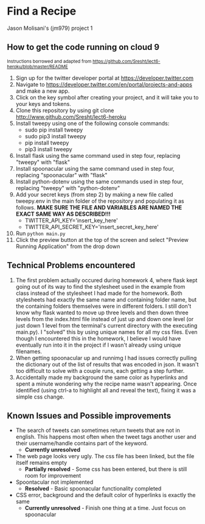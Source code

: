 # Find a Recipe
Jason Molisani's (jm979) project 1

## How to get the code running on cloud 9
<sup>Instructions borrowed and adapted from https://github.com/Sresht/lect6-heroku/blob/master/README</sup>  
1. Sign up for the twitter developer portal at https://developer.twitter.com
2. Navigate to https://developer.twitter.com/en/portal/projects-and-apps and make a new app.
3. Click on the key symbol after creating your project, and it will take you to your keys and tokens.
4. Clone this repository by using git clone http://www.github.com/Sresht/lect6-heroku
5. Install tweepy using one of the following console commands:
   - sudo pip install tweepy
   - sudo pip3 install tweepy
   - pip install tweepy
   - pip3 install tweepy
6. Install flask using the same command used in step four, replacing "tweepy" with "flask"
7. Install spoonacular using the same command used in step four, replacing "spoonacular" with "flask"
8. Install python-dotenv using the same commands used in step four, replacing "tweepy" with "python-dotenv"
9. Add your secret keys (from step 2) by making a new file called tweepy.env in the main folder of the repository and populating it as follows. **MAKE SURE THE FILE AND VARIABLES ARE NAMED THE EXACT SAME WAY AS DESCRIBED!!!**
   - TWITTER_API_KEY='insert_key_here'
   - TWITTER_API_SECRET_KEY='insert_secret_key_here'
10. Run `python main.py`
10. Click the preview button at the top of the screen and select "Preview Running Application" from the drop down

## Technical Problems encountered
1. The first problem actually occured during homework 4, where flask kept going out of its way to find the stylesheet used in the example from class instead of the stylesheet I had made for the homework. Both stylesheets had exactly the same name and containing folder name, but the containing folders themselves were in different folders. I still don't know why flask wanted to move up three levels and then down three levels from the index.html file instead of just up and down one level (or just down 1 level from the terminal's current directory with the executing main.py). I "solved" this by using unique names for all my css files. Even though I encountered this in the homework, I believe I would have eventually run into it in the project if I wasn't already using unique filenames.
2. When getting spoonacular up and runnimg I had issues correctly pulling the dictionary out of the list of results that was encoded in json. It wasn't too difficult to solve with a couple runs, each getting a step further.
3. Accidentally made my background the same color as hyperlinks and spent a minute wondering why the recipe name wasn't appearing. Once identified (using ctrl-a to highlight all and reveal the text), fixing it was a simple css change.

## Known Issues and Possible improvements
- The search of tweets can sometimes return tweets that are not in english. This happens most often when the tweet tags another user and their username/handle contains part of the keyword.
  - **Currently unresolved**
- The web page looks very ugly. The css file has been linked, but the file itself remains empty
  - **Partially resolved** - Some css has been entered, but there is still room for improvement
- Spoontacular not implemented
  - **Resolved** - Basic spoonacular functionality completed
- CSS error, background and the default color of hyperlinks is exactly the same
  - **Currently unresolved** - Finish one thing at a time. Just focus on spoonacular
